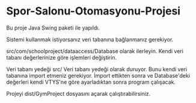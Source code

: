 # Spor-Salonu-Otomasyonu-Projesi
Bu proje Java Swing paketi ile yapıldı.

Sistemi kullanmak istiyorsanız veri tabanına bağlanmanız gerekiyor. 

src/com/schoolproject/dataaccess/Database olarak ilerleyin. Kendi veri tabanı değerlerinize göre işlemleri değiştirin.

Veri tabanı yedeği src/ Veri tabanı yedeği olarak duruyor. Bunu kendi veri tabanına import etmeniz gerekiyor.
İmport ettikten sonra ve Database'deki değerleri kendi VTYS'ne göre ayarladıktan sonra program çalışacak.

Projeyi dist/GymProject dosyasını açarak çalıştırabilirsiniz.
